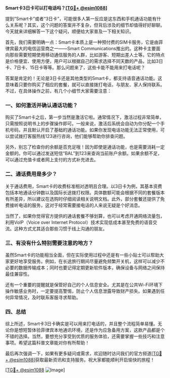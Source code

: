 **Smart卡3日卡可以打电话吗？[[TG💪+ @esim1088](https://t.me/s/esim1088)]**

提到“Smart卡”或者“3日卡”，可能很多人第一反应是这东西和手机通话功能有什么关系呢？其实，这个问题的答案并不复杂，但背后涉及的细节却值得好好聊聊。今天就来详细解答一下这个疑问，顺便给大家普及一下相关知识。

首先，我们需要明确一点：Smart卡本质上是一种预付费的SIM卡服务，它是由菲律宾最大的电信运营商之一——Smart Communications推出的。这种卡主要面向那些需要短期使用移动通信服务的人群，比如游客、短期出差人士等。它的特点是价格便宜、使用方便，用户可以根据自己的需求选择不同天数的产品，比如3日卡、7日卡、15日卡等等。那么问题来了，这些卡能不能用来打电话呢？

答案是肯定的！无论是3日卡还是其他类型的Smart卡，都支持语音通话功能。这意味着只要你购买了相应的套餐，就可以直接拨打电话，与朋友、家人保持联系。不过，在具体操作之前，有几个小细节大家需要注意：

### 一、如何激活并确认通话功能？

购买了Smart卡之后，第一步当然是激活它啦。通常情况下，激活过程非常简单，只需按照说明书上的步骤操作即可。一般来说，激活后系统会自动为你分配一个手机号码，并且默认开启了基础的通话功能。如果你发现电话功能无法正常使用，可以尝试拨打客服热线123进行咨询，他们能够帮助你排查问题。

另外，别忘了检查你的余额是否充足哦！因为即使是通话功能，也是需要消耗一定金额的。你可以通过发送短信“BAL”到123来查询当前账户余额。如果余额不足，可以通过充值卡或者网上支付的方式补充进去。

### 二、通话费用是多少？

关于通话费用，Smart卡的收费标准相对透明且合理。以3日卡为例，其基本资费包括本地通话分钟数以及国际长途拨打权限。具体数额可能会根据不同的套餐版本有所差异，所以建议在选购时仔细阅读相关说明文档。此外，部分套餐还提供了免费接听电话的服务，这对于经常需要接电话的人来说无疑是个好消息。

当然了，如果你觉得官方提供的通话套餐不够划算，也可以考虑开通网络流量包，利用VoIP（Voice over Internet Protocol）技术实现低成本甚至免费的语音交流。这种方式尤其适合那些习惯于线上沟通的朋友。

### 三、有没有什么特别需要注意的地方？

虽然Smart卡的功能相当全面，但在实际使用过程中还是有一些小贴士可以帮助大家更好地享受服务。例如，在长途旅行期间尽量避免频繁开关机，这样可以减少不必要的数据传输成本；同时也要记得定期更新软件版本，确保设备与网络之间保持最佳兼容性。

还有一个重要的提醒就是保管好自己的个人信息安全。尤其是在公共Wi-Fi环境下操作敏感业务时，一定要提高警惕，防止个人信息泄露导致财产损失。如果遇到任何异常情况，及时联系客服寻求帮助。

### 四、总结

综上所述，Smart卡3日卡确实是可以用来打电话的，并且整个流程简单易懂。无论你是想短暂体验菲律宾本地通讯环境，还是作为应急备用方案，这款产品都是个不错的选择。当然，要想充分享受到优质的服务体验，还需要掌握一些技巧和注意事项。希望这篇科普文章能对你有所帮助！

最后再次强调一下，如果有更多疑问或需求，欢迎随时访问我们的官方频道[[TG💪+ @esim1088](https://t.me/s/esim1088)]获取最新资讯和支持服务。祝大家都能顺利开启愉快的旅程！

[[TG💪+ @esim1088](https://t.me/s/esim1088) ![Image](https://i.postimg.cc/4NQfJmqS/Snipaste-2025-05-13-00-14-12.png)]